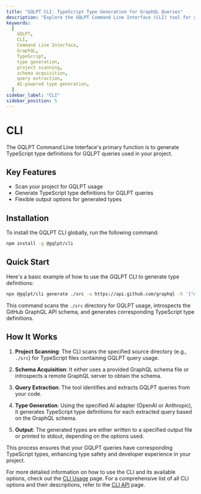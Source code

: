 ```yaml
---
title: "GQLPT CLI: TypeScript Type Generation for GraphQL Queries"
description: "Explore the GQLPT Command Line Interface (CLI) tool for generating TypeScript type definitions from GQLPT queries. Learn about its key features, installation process, and how it works to enhance your GraphQL development workflow."
keywords:
  [
    GQLPT,
    CLI,
    Command Line Interface,
    GraphQL,
    TypeScript,
    type generation,
    project scanning,
    schema acquisition,
    query extraction,
    AI-powered type generation,
  ]
sidebar_label: "CLI"
sidebar_position: 5
---
```


# CLI

The GQLPT Command Line Interface's primary function is to generate TypeScript type definitions for GQLPT queries used in your project.

## Key Features

- Scan your project for GQLPT usage
- Generate TypeScript type definitions for GQLPT queries
- Flexible output options for generated types

## Installation

To install the GQLPT CLI globally, run the following command:

```bash
npm install -g @gqlpt/cli
```

## Quick Start

Here's a basic example of how to use the GQLPT CLI to generate type definitions:

```bash
npx @gqlpt/cli generate ./src -u https://api.github.com/graphql -h '{"Authorization": "Bearer YOUR_GITHUB_TOKEN"}'
```

This command scans the `./src` directory for GQLPT usage, introspects the GitHub GraphQL API schema, and generates corresponding TypeScript type definitions.

## How It Works

1. **Project Scanning**: The CLI scans the specified source directory (e.g., `./src`) for TypeScript files containing GQLPT query usage.

2. **Schema Acquisition**: It either uses a provided GraphQL schema file or introspects a remote GraphQL server to obtain the schema.

3. **Query Extraction**: The tool identifies and extracts GQLPT queries from your code.

4. **Type Generation**: Using the specified AI adapter (OpenAI or Anthropic), it generates TypeScript type definitions for each extracted query based on the GraphQL schema.

5. **Output**: The generated types are either written to a specified output file or printed to stdout, depending on the options used.

This process ensures that your GQLPT queries have corresponding TypeScript types, enhancing type safety and developer experience in your project.

For more detailed information on how to use the CLI and its available options, check out the [CLI Usage](/docs/cli/usage) page. For a comprehensive list of all CLI options and their descriptions, refer to the [CLI API](/docs/cli/api) page.
